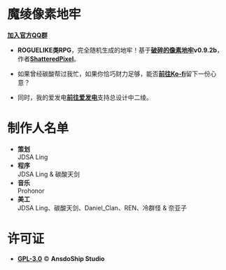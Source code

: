 
# 魔绫像素地牢

[**加入官方QQ群**](https://jq.qq.com/?_wv=1027&k=R7ZXeEQM)

* **ROGUELIKE类RPG**，完全随机生成的地牢！基于[**破碎的像素地牢**](https://github.com/00-Evan/shattered-pixel-dungeon)**v0.9.2b**，作者[**ShatteredPixel**](http://www.shatteredpixel.com)。

* 如果曾经碳酸帮过我忙，如果你恰巧财力足够，能否[**前往Ko-fi**](https://ko-fi.com/Tianscar)留下一份心意？
* 同时，我的爱发电[**前往爱发电**](https://afdian.net/@jdsaling)支持总设计中二绫。


# 制作人名单

* **策划**</br>
JDSA Ling
* **程序**</br>
JDSA Ling & 碳酸天剑
* **音乐**</br>
Prohonor
* **美工**</br>
JDSA Ling、碳酸天剑、Daniel_Clan、REN、冷群怪 & 奈亚子

# 许可证
* [**GPL-3.0**](https://github.com/AnsdoShip/MagicLingPixelDungeon/blob/master/LICENSE.txt) © **AnsdoShip Studio**
